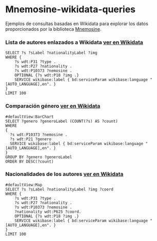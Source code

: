 # Mnemosine-wikidata-queries
Ejemplos de consultas basadas en Wikidata para explorar los datos proporcionados por la biblioteca [Mnemosine](http://repositorios.fdi.ucm.es/mnemosine/).

### Lista de autores enlazados a Wikidata [ver en Wikidata](https://w.wiki/APHu)

```
SELECT ?s ?sLabel ?nationalityLabel ?img 
WHERE { 
    ?s wdt:P31 ?type .
    ?s wdt:P27 ?nationality .
    ?s wdt:P10373 ?nemosine .
    OPTIONAL {?s wdt:P18 ?img .}   
    SERVICE wikibase:label { bd:serviceParam wikibase:language "[AUTO_LANGUAGE],en". }
}
LIMIT 100
```

### Comparación género [ver en Wikidata](https://w.wiki/APJ4)
```
#defaultView:BarChart
SELECT ?genero ?generoLabel (COUNT(?s) AS ?count)
WHERE
{
  ?s wdt:P10373 ?nemosine .
  ?s wdt:P21 ?genero
  SERVICE wikibase:label { bd:serviceParam wikibase:language "[AUTO_LANGUAGE],en". }
}
GROUP BY ?genero ?generoLabel
ORDER BY DESC(?count)
```

### Nacionalidades de los autores [ver en Wikidata](https://w.wiki/APHk)
```
#defaultView:Map
SELECT ?s ?sLabel ?nationalityLabel ?img ?coord
WHERE { 
    ?s wdt:P31 ?type .
    ?s wdt:P27 ?nationality .
    ?s wdt:P10373 ?nemosine .
    ?nationality wdt:P625 ?coord.
    OPTIONAL {?s wdt:P18 ?img .}   
    SERVICE wikibase:label { bd:serviceParam wikibase:language "[AUTO_LANGUAGE],en". }
}
LIMIT 100
```
